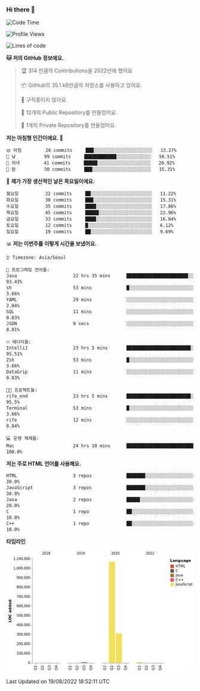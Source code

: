 ### Hi there 👋

<!--
**otm0937/otm0937** is a ✨ _special_ ✨ repository because its `README.md` (this file) appears on your GitHub profile.

Here are some ideas to get you started:

- 🔭 I’m currently working on ...
- 🌱 I’m currently learning ...
- 👯 I’m looking to collaborate on ...
- 🤔 I’m looking for help with ...
- 💬 Ask me about ...
- 📫 How to reach me: ...
- 😄 Pronouns: ...
- ⚡ Fun fact: ...
-->

  <!--START_SECTION:waka-->
![Code Time](http://img.shields.io/badge/Code%20Time-343%20hrs%2044%20mins-blue)

![Profile Views](http://img.shields.io/badge/Profile%20Views-0-blue)

![Lines of code](https://img.shields.io/badge/%EC%A0%80%EB%8A%94%20%EC%97%AC%ED%83%9C%EA%B9%8C%EC%A7%80%20-1%20Million%20%EC%A4%84%EC%9D%98%20%EC%BD%94%EB%93%9C%EB%A5%BC%20%EC%9E%91%EC%84%B1%ED%96%88%EC%96%B4%EC%9A%94.-blue)

**🐱 저의 GitHub 정보에요.** 

> 🏆 314 만큼의 Contributions을 2022년에 했어요
 > 
> 📦 GitHub의 35.1 kB만큼의 저장소를 사용하고 있어요. 
 > 
> 🚫 구직중이지 않아요.
 > 
> 📜 12개의 Public Repository를 만들었어요. 
 > 
> 🔑 1개의 Private Repository를 만들었어요. 
 > 
**저는 아침형 인간이에요. 🐤** 

```text
🌞 아침         26 commits     ███░░░░░░░░░░░░░░░░░░░░░░   13.27% 
🌆 낮　         99 commits     ████████████░░░░░░░░░░░░░   50.51% 
🌃 저녁         41 commits     █████░░░░░░░░░░░░░░░░░░░░   20.92% 
🌙 밤　         30 commits     ███░░░░░░░░░░░░░░░░░░░░░░   15.31%

```
📅 **제가 가장 생산적인 날은 목요일이에요.** 

```text
월요일          22 commits     ██░░░░░░░░░░░░░░░░░░░░░░░   11.22% 
화요일          30 commits     ███░░░░░░░░░░░░░░░░░░░░░░   15.31% 
수요일          35 commits     ████░░░░░░░░░░░░░░░░░░░░░   17.86% 
목요일          45 commits     █████░░░░░░░░░░░░░░░░░░░░   22.96% 
금요일          33 commits     ████░░░░░░░░░░░░░░░░░░░░░   16.84% 
토요일          12 commits     █░░░░░░░░░░░░░░░░░░░░░░░░   6.12% 
일요일          19 commits     ██░░░░░░░░░░░░░░░░░░░░░░░   9.69%

```


📊 **저는 이번주를 이렇게 시간을 보냈어요.** 

```text
⌚︎ Timezone: Asia/Seoul

💬 프로그래밍 언어들: 
Java                     22 hrs 35 mins      ███████████████████████░░   93.43% 
sh                       53 mins             █░░░░░░░░░░░░░░░░░░░░░░░░   3.66% 
YAML                     29 mins             ░░░░░░░░░░░░░░░░░░░░░░░░░   2.04% 
SQL                      11 mins             ░░░░░░░░░░░░░░░░░░░░░░░░░   0.83% 
JSON                     0 secs              ░░░░░░░░░░░░░░░░░░░░░░░░░   0.01%

🔥 에디터들: 
IntelliJ                 23 hrs 5 mins       ████████████████████████░   95.51% 
Zsh                      53 mins             █░░░░░░░░░░░░░░░░░░░░░░░░   3.66% 
DataGrip                 11 mins             ░░░░░░░░░░░░░░░░░░░░░░░░░   0.83%

🐱‍💻 프로젝트들: 
rife_end                 23 hrs 5 mins       ████████████████████████░   95.5% 
Terminal                 53 mins             █░░░░░░░░░░░░░░░░░░░░░░░░   3.66% 
rife                     12 mins             ░░░░░░░░░░░░░░░░░░░░░░░░░   0.84%

💻 운영 체제들: 
Mac                      24 hrs 10 mins      █████████████████████████   100.0%

```

**저는 주로 HTML 언어를 사용해요.** 

```text
HTML                     3 repos             ███████░░░░░░░░░░░░░░░░░░   30.0% 
JavaScript               3 repos             ███████░░░░░░░░░░░░░░░░░░   30.0% 
Java                     2 repos             █████░░░░░░░░░░░░░░░░░░░░   20.0% 
C                        1 repo              ██░░░░░░░░░░░░░░░░░░░░░░░   10.0% 
C++                      1 repo              ██░░░░░░░░░░░░░░░░░░░░░░░   10.0%

```


**타임라인**

![Chart not found](https://raw.githubusercontent.com/otm0937/otm0937/main/charts/bar_graph.png) 


 Last Updated on 19/08/2022 18:52:11 UTC
<!--END_SECTION:waka-->
